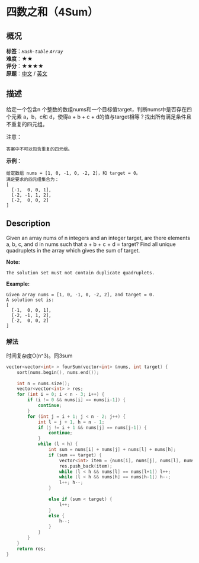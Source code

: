 # 四数之和（4Sum）
## 概况
**标签**：*`Hash-table`*  *`Array`*<br>
**难度**：★★<br>
**评分**：★★★★<br>
**原题**：[中文](https://leetcode-cn.com/problems/4sum) / [英文](https://leetcode.com/problems/4sum)

## 描述
给定一个包含n 个整数的数组nums和一个目标值target，判断nums中是否存在四个元素 a，b，c和 d，使得a + b + c + d的值与target相等？找出所有满足条件且不重复的四元组。

注意：

	答案中不可以包含重复的四元组。

**示例：**
```
给定数组 nums = [1, 0, -1, 0, -2, 2]，和 target = 0。
满足要求的四元组集合为：
[
  [-1,  0, 0, 1],
  [-2, -1, 1, 2],
  [-2,  0, 0, 2]
]
```

## Description
Given an array nums of n integers and an integer target, are there elements a, b, c, and d in nums such that a + b + c + d = target? Find all unique quadruplets in the array which gives the sum of target.

**Note:**

	The solution set must not contain duplicate quadruplets.

**Example:**
```
Given array nums = [1, 0, -1, 0, -2, 2], and target = 0.
A solution set is:
[
  [-1,  0, 0, 1],
  [-2, -1, 1, 2],
  [-2,  0, 0, 2]
]
```

### 解法
时间复杂度O(n^3)。同3sum
```c++
vector<vector<int> > fourSum(vector<int> &nums, int target) {
	sort(nums.begin(), nums.end());
	
	int n = nums.size();
	vector<vector<int> > res;
	for (int i = 0; i < n - 3; i++) {
		if (i != 0 && nums[i] == nums[i-1]) {
			continue;
		}
		for (int j = i + 1; j < n - 2; j++) {
			int l = j + 1, h = n - 1;
			if (j != i + 1 && nums[j] == nums[j-1]) {
				continue;
			}
			while (l < h) {
				int sum = nums[i] + nums[j] + nums[l] + nums[h];
				if (sum == target) {
					vector<int> item = {nums[i], nums[j], nums[l], nums[h]};
					res.push_back(item);
					while (l < h && nums[l] == nums[l+1]) l++;
					while (l < h && nums[h] == nums[h-1]) h--;
					l++; h--;
				}
				
				else if (sum < target) {
					l++;
				}
				else {
					h--;
				}
			}
		}
	}
	return res;
}
```